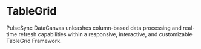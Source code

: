 # TableGrid
PulseSync DataCanvas unleashes column-based data processing and real-time refresh capabilities within a responsive, interactive, and customizable TableGrid Framework.
